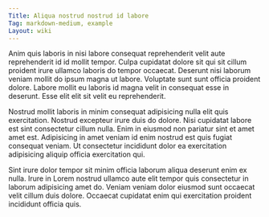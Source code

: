 ```yaml
---
Title: Aliqua nostrud nostrud id labore
Tag: markdown-medium, example
Layout: wiki
---
```

Anim quis laboris in nisi labore consequat reprehenderit velit aute reprehenderit id id mollit tempor. Culpa cupidatat dolore sit qui sit cillum proident irure ullamco laboris do tempor occaecat. Deserunt nisi laborum veniam mollit do ipsum magna ut labore. Voluptate sunt sunt officia proident dolore. Labore mollit eu laboris id magna velit in consequat esse in deserunt. Esse elit elit sit velit eu reprehenderit.

Nostrud mollit laboris in minim consequat adipisicing nulla elit quis exercitation. Nostrud excepteur irure duis do dolore. Nisi cupidatat labore est sint consectetur cillum nulla. Enim in eiusmod non pariatur sint et amet amet est. Adipisicing in amet veniam id enim nostrud est quis fugiat consequat veniam. Ut consectetur incididunt dolor ea exercitation adipisicing aliquip officia exercitation qui.

Sint irure dolor tempor sit minim officia laborum aliqua deserunt enim ex nulla. Irure in Lorem nostrud ullamco aute elit tempor quis consectetur in laborum adipisicing amet do. Veniam veniam dolor eiusmod sunt occaecat velit cillum duis dolore. Occaecat cupidatat enim qui exercitation proident incididunt officia quis.